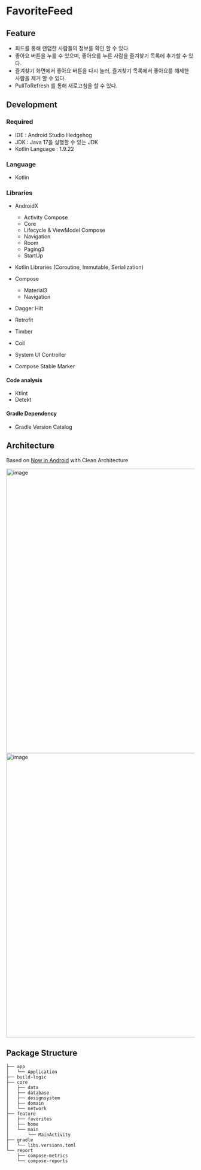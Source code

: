 # FavoriteFeed
## Feature
- 피드를 통해 랜덤한 사람들의 정보를 확인 할 수 있다.
- 좋아요 버튼을 누를 수 있으며, 좋아요를 누른 사람을 즐겨찾기 목록에 추가할 수 있다.
- 즐겨찾기 화면에서 좋아요 버튼을 다시 눌러, 즐겨찾기 목록에서 좋아요를 해제한 사람을 제거 할 수 있다. 
- PullToRefresh 를 통해 새로고침을 할 수 있다.

## Development

### Required

- IDE : Android Studio Hedgehog
- JDK : Java 17을 실행할 수 있는 JDK
- Kotlin Language : 1.9.22

### Language

- Kotlin

### Libraries

- AndroidX
  - Activity Compose
  - Core
  - Lifecycle & ViewModel Compose
  - Navigation
  - Room
  - Paging3
  - StartUp

- Kotlin Libraries (Coroutine, Immutable, Serialization)
- Compose
  - Material3
  - Navigation

- Dagger Hilt
- Retrofit
- Timber
- Coil
- System UI Controller
- Compose Stable Marker
  
#### Code analysis

- Ktlint
- Detekt

#### Gradle Dependency

- Gradle Version Catalog

## Architecture
Based on [Now in Android](https://github.com/android/nowinandroid) with Clean Architecture

<img width="760" alt="image" src="https://github.com/easyhooon/watcha-assignment/assets/51016231/2837a3b6-32f8-46aa-a102-3fb5b3e3826a">

<img width="760" alt="image" src="https://github.com/easyhooon/watcha-assignment/assets/51016231/b29020a1-69aa-482b-8af4-ddb27122a440">

## Package Structure
```
├── app
│   └── Application
├── build-logic
├── core
│   ├── data
│   ├── database
│   ├── designsystem
│   ├── domain
│   └── network
├── feature
│   ├── favorites
│   ├── home
│   └── main
│       └── MainActivity
├── gradle
│   └── libs.versions.toml
└── report
    ├── compose-metrics
    └── compose-reports
```
